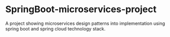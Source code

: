 # SpringBoot-microservices-project
A project showing microservices design patterns into implementation using spring boot and spring cloud technology stack.
